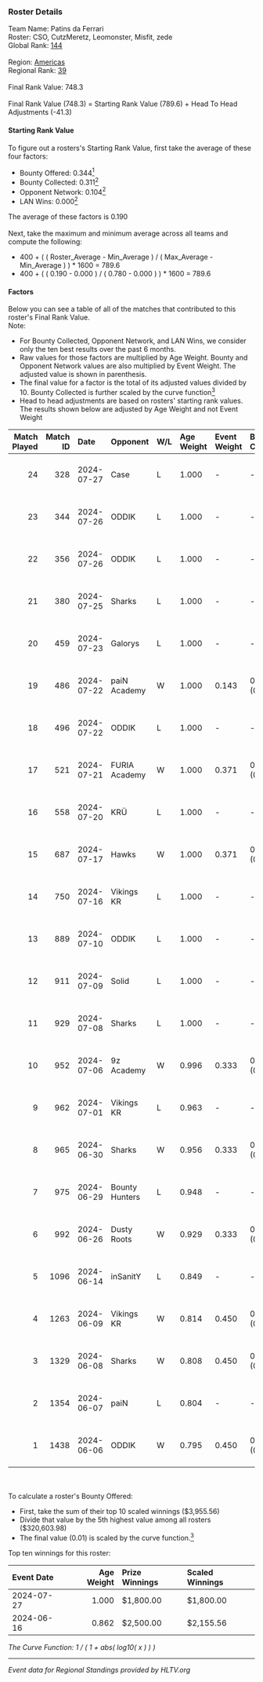 ### Roster Details<br />
Team Name: Patins da Ferrari<br />
Roster: CSO, CutzMeretz, Leomonster, Misfit, zede<br />
Global Rank: [144](../standings_global.md)<br />
<br />
Region: [Americas]( ../standings_americas.md)<br />
Regional Rank: [39]( ../standings_americas.md)<br />
<br />
Final Rank Value:  748.3<br />
<br />
Final Rank Value (748.3) = Starting Rank Value (789.6) + Head To Head Adjustments (-41.3)<br />

#### Starting Rank Value<br />
To figure out a rosters's Starting Rank Value, first take the average of these four factors:<br />
- Bounty Offered: 0.344[<sup>1</sup>](#table2)
- Bounty Collected: 0.311[<sup>2</sup>](#table1)
- Opponent Network: 0.104[<sup>2</sup>](#table1)
- LAN Wins: 0.000[<sup>2</sup>](#table1)

The average of these factors is 0.190<br />
<br />
Next, take the maximum and minimum average across all teams and compute the following:<br />
- 400 + ( ( Roster_Average - Min_Average ) / ( Max_Average - Min_Average ) ) * 1600 = 789.6
- 400 + ( ( 0.190 - 0.000 ) / ( 0.780 - 0.000 ) ) * 1600 = 789.6


#### Factors<br />
Below you can see a table of all of the matches that contributed to this roster's Final Rank Value.<br />
Note:<br />

- For Bounty Collected, Opponent Network, and LAN Wins, we consider only the ten best results over the past 6 months.
- Raw values for those factors are multiplied by Age Weight. Bounty and Opponent Network values are also multiplied by Event Weight. The adjusted value is shown in parenthesis.
- The final value for a factor is the total of its adjusted values divided by 10. Bounty Collected is further scaled by the curve function[<sup>3</sup>](#curveFunction)
- Head to head adjustments are based on rosters' starting rank values. The results shown below are adjusted by Age Weight and not Event Weight
<span id="table1"></span><br />


| Match Played | Match ID | Date       | Opponent       | W/L | Age Weight | Event Weight | Bounty Collected | Opponent Network | LAN Wins  | H2H Adj. | Roster                                    |
| -: | -: | :- | :- | :- | :- | :- | :- | :- | :- | -: | :- |
|           24 |      328 | 2024-07-27 | Case           | L   | 1.000      | -            | -                | -                | -         |    -9.40 | CSO, CutzMeretz, Leomonster, Misfit, zede |
|           23 |      344 | 2024-07-26 | ODDIK          | L   | 1.000      | -            | -                | -                | -         |    -5.60 | CSO, CutzMeretz, Leomonster, Misfit, zede |
|           22 |      356 | 2024-07-26 | ODDIK          | L   | 1.000      | -            | -                | -                | -         |    -6.55 | CSO, CutzMeretz, Leomonster, Misfit, zede |
|           21 |      380 | 2024-07-25 | Sharks         | L   | 1.000      | -            | -                | -                | -         |    -7.23 | CSO, CutzMeretz, Leomonster, MTGG, zede   |
|           20 |      459 | 2024-07-23 | Galorys        | L   | 1.000      | -            | -                | -                | -         |   -14.55 | CSO, CutzMeretz, Leomonster, MTGG, zede   |
|           19 |      486 | 2024-07-22 | paiN Academy   | W   | 1.000      | 0.143        | 0.000 (0.000)    | 0.000 (0.000)    | 0 (0.000) |     3.02 | CSO, CutzMeretz, Leomonster, MTGG, zede   |
|           18 |      496 | 2024-07-22 | ODDIK          | L   | 1.000      | -            | -                | -                | -         |    -6.34 | CSO, CutzMeretz, Leomonster, MTGG, zede   |
|           17 |      521 | 2024-07-21 | FURIA Academy  | W   | 1.000      | 0.371        | 0.000 (0.000)    | 0.104 (0.039)    | 0 (0.000) |     5.96 | CSO, CutzMeretz, Leomonster, MTGG, zede   |
|           16 |      558 | 2024-07-20 | KRÜ            | L   | 1.000      | -            | -                | -                | -         |   -13.49 | CSO, CutzMeretz, Leomonster, MTGG, zede   |
|           15 |      687 | 2024-07-17 | Hawks          | W   | 1.000      | 0.371        | 0.000 (0.000)    | 0.029 (0.011)    | 0 (0.000) |     5.71 | CSO, CutzMeretz, Leomonster, MTGG, zede   |
|           14 |      750 | 2024-07-16 | Vikings KR     | L   | 1.000      | -            | -                | -                | -         |   -14.79 | CSO, CutzMeretz, Leomonster, MTGG, zede   |
|           13 |      889 | 2024-07-10 | ODDIK          | L   | 1.000      | -            | -                | -                | -         |    -8.57 | bsd, CSO, CutzMeretz, Leomonster, zede    |
|           12 |      911 | 2024-07-09 | Solid          | L   | 1.000      | -            | -                | -                | -         |   -14.75 | bsd, CSO, CutzMeretz, Leomonster, zede    |
|           11 |      929 | 2024-07-08 | Sharks         | L   | 1.000      | -            | -                | -                | -         |    -8.95 | bsd, CSO, CutzMeretz, Leomonster, zede    |
|           10 |      952 | 2024-07-06 | 9z Academy     | W   | 0.996      | 0.333        | 0.000 (0.000)    | 0.069 (0.023)    | 0 (0.000) |     4.07 | bsd, CSO, CutzMeretz, Leomonster, zede    |
|            9 |      962 | 2024-07-01 | Vikings KR     | L   | 0.963      | -            | -                | -                | -         |   -15.73 | bsd, CutzMeretz, Leomonster, perez, zede  |
|            8 |      965 | 2024-06-30 | Sharks         | W   | 0.956      | 0.333        | 0.030 (0.010)    | 0.558 (0.178)    | 0 (0.000) |    21.64 | bsd, CutzMeretz, Leomonster, perez, zede  |
|            7 |      975 | 2024-06-29 | Bounty Hunters | L   | 0.948      | -            | -                | -                | -         |   -10.40 | bsd, CutzMeretz, Leomonster, perez, zede  |
|            6 |      992 | 2024-06-26 | Dusty Roots    | W   | 0.929      | 0.333        | 0.006 (0.002)    | 0.366 (0.113)    | 0 (0.000) |    14.54 | bsd, CutzMeretz, Leomonster, perez, zede  |
|            5 |     1096 | 2024-06-14 | inSanitY       | L   | 0.849      | -            | -                | -                | -         |    -8.24 | CutzMeretz, desh, Leomonster, roz, zede   |
|            4 |     1263 | 2024-06-09 | Vikings KR     | W   | 0.814      | 0.450        | 0.008 (0.003)    | 0.501 (0.184)    | 0 (0.000) |    12.20 | CutzMeretz, desh, Leomonster, roz, zede   |
|            3 |     1329 | 2024-06-08 | Sharks         | W   | 0.808      | 0.450        | 0.030 (0.011)    | 0.558 (0.203)    | 0 (0.000) |    19.83 | CutzMeretz, desh, Leomonster, roz, zede   |
|            2 |     1354 | 2024-06-07 | paiN           | L   | 0.804      | -            | -                | -                | -         |    -1.25 | CutzMeretz, desh, Leomonster, roz, zede   |
|            1 |     1438 | 2024-06-06 | ODDIK          | W   | 0.795      | 0.450        | 0.099 (0.035)    | 0.823 (0.294)    | 0 (0.000) |    17.57 | CutzMeretz, desh, Leomonster, roz, zede   |

<br />
<span id="table2"></span><br />
To calculate a roster's Bounty Offered:<br />

- First, take the sum of their top 10 scaled winnings ($3,955.56)
- Divide that value by the 5th highest value among all rosters ($320,603.98)
- The final value (0.01) is scaled by the curve function.[<sup>3</sup>](#curveFunction)

Top ten winnings for this roster:<br />

| Event Date | Age Weight | Prize Winnings | Scaled Winnings |
| :- | -: | :- | :- |
| 2024-07-27 |      1.000 | $1,800.00      | $1,800.00       |
| 2024-06-16 |      0.862 | $2,500.00      | $2,155.56       |


<span id="curveFunction"></span>_The Curve Function: 1 / ( 1 + abs( log10( x ) ) )_<br />

---
_Event data for Regional Standings provided by HLTV.org_<br />

